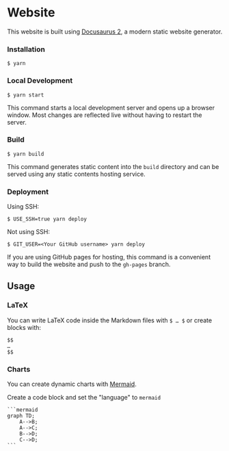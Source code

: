 # Website

This website is built using [Docusaurus 2](https://docusaurus.io/), a modern static website generator.

### Installation

```
$ yarn
```

### Local Development

```
$ yarn start
```

This command starts a local development server and opens up a browser window. Most changes are reflected live without having to restart the server.

### Build

```
$ yarn build
```

This command generates static content into the `build` directory and can be served using any static contents hosting service.

### Deployment

Using SSH:

```
$ USE_SSH=true yarn deploy
```

Not using SSH:

```
$ GIT_USER=<Your GitHub username> yarn deploy
```

If you are using GitHub pages for hosting, this command is a convenient way to build the website and push to the `gh-pages` branch.


## Usage

### LaTeX

You can write LaTeX code inside the Markdown files with `$ … $` or create blocks with:

```
$$
…
$$
```

### Charts

You can create dynamic charts with [Mermaid](https://mermaid.js.org/intro/).

Create a code block and set the "language" to `mermaid`

    ```mermaid
    graph TD;
        A-->B;
        A-->C;
        B-->D;
        C-->D;
    ```